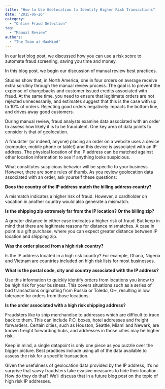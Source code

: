 ```yaml
---
title: "How to Use Geolocation to Identify Higher Risk Transactions"
date: "2015-06-26"
category:
  - "Online Fraud Detection"
tag:
  - "Manual Review"
authors:
  - "The Team at MaxMind"
---
```


In our last blog post, we discussed how you can use a risk score to automate
fraud screening, saving you time and money.

In this blog post, we begin our discussion of manual review best practices.

Studies show that, in North America, one in four orders on average receive extra
scrutiny through the manual review process. The goal is to prevent the expense
of chargebacks and customer issued credits associated with fraud. At the same
time, you need to ensure that legitimate orders are not rejected unnecessarily,
and estimates suggest that this is the case with up to 10% of orders. Rejecting
good orders negatively impacts the bottom line, and drives away good customers.

During manual review, fraud analysts examine data associated with an order to
assess how likely it is to be fraudulent. One key area of data points to
consider is that of geolocation.

A fraudster (or indeed, anyone) placing an order on a website uses a device
(computer, mobile phone or tablet) and this device is associated with an IP
address. The physical location of the IP address can be matched against other
location information to see if anything looks suspicious.

What constitutes suspicious behavior will be specific to your business. However,
there are some rules of thumb. As you review geolocation data associated with an
order, ask yourself these questions:

**Does the country of the IP address match the billing address country?**

A mismatch indicates a higher risk of fraud. However, a cardholder on vacation
in another country would also generate a mismatch.

**Is the shipping zip extremely far from the IP location? Or the billing zip?**

A greater distance in either case indicates a higher risk of fraud. But keep in
mind that there are legitimate reasons for distance mismatches. A case in point
is a gift purchase, where you can expect greater distance between IP location
and shipping zip.

**Was the order placed from a high risk country?**

Is the IP address located in a high risk country? For example, Ghana, Nigeria
and Vietnam are countries included on high risk lists for most businesses.

**What is the postal code, city and country associated with the IP address?**

Use this information to quickly identify orders from locations you know to be
high risk for your business. This covers situations such as a series of bad
transactions originating from Russia or Toledo, OH, resulting in low tolerance
for orders from those locations.

**Is the order associated with a high risk shipping address?**

Fraudsters like to ship merchandise to addresses which are difficult to trace
back to them. This can include P.O. boxes, hotel addresses and freight
forwarders. Certain cities, such as Houston, Seattle, Miami and Newark, are
known freight forwarding hubs, and addresses in those cities may be higher risk.

Keep in mind, a single datapoint is only one piece as you puzzle over the bigger
picture. Best practices include using all of the data available to assess the
risk for a specific transaction.

Given the usefulness of geolocation data provided by the IP address, it’s no
surprise that savvy fraudsters take evasive measures to hide their location. How
do they do that? We’ll discuss that in a future blog post on the topic of high
risk IP addresses.
